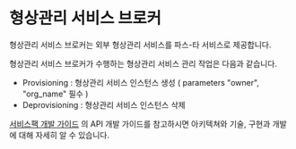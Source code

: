 형상관리 서비스 브로커
==================

형상관리 서비스 브로커는 외부 형상관리 서비스를  파스-타 서비스로 제공합니다.

형상관리 서비스 브로커가 수행하는 형상관리 서비스 관리 작업은 다음과 같습니다.

- Provisioning : 형상관리 서비스 인스턴스 생성 ( parameters "owner", "org_name" 필수 )
- Deprovisioning : 형상관리 서비스 인스턴스 삭제

[서비스팩 개발 가이드](https://github.com/OpenPaaSRnD/Documents-PaaSTA-1.0/blob/master/Development-Guide/ServicePack_develope_guide.md)
의 API 개발 가이드를 참고하시면 아키텍쳐와 기술, 구현과 개발에 대해 자세히 알 수 있습니다.


